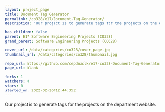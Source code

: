 ```yaml
---
layout: project_page
title: Document Tag Generator
permalink: /co328/e17/Document-Tag-Generator/
description: "Our project is to generate tags for the projects on the department website."

has_children: false
parent: E17 Software Engineering Projects (CO328)
grand_parent: Software Engineering Projects (CO328)

cover_url: /data/categories/co328/cover_page.jpg
thumbnail_url: /data/categories/co328/thumbnail.jpg

repo_url: https://github.com/cepdnaclk/e17-co328-Document-Tag-Generator
page_url: blank

forks: 1
watchers: 0
stars: 0
started_on: 2022-02-26T12:44:35Z
---
```

Our project is to generate tags for the projects on the department website.

